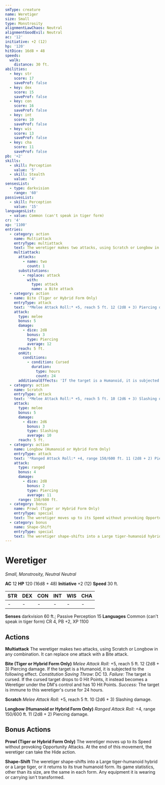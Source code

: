```yaml
---
smType: creature
name: Weretiger
size: Small
type: Monstrosity
alignmentLawChaos: Neutral
alignmentGoodEvil: Neutral
ac: '12'
initiative: +2 (12)
hp: '120'
hitDice: 16d8 + 48
speeds:
  walk:
    distance: 30 ft.
abilities:
  - key: str
    score: 17
    saveProf: false
  - key: dex
    score: 15
    saveProf: false
  - key: con
    score: 16
    saveProf: false
  - key: int
    score: 10
    saveProf: false
  - key: wis
    score: 13
    saveProf: false
  - key: cha
    score: 11
    saveProf: false
pb: '+2'
skills:
  - skill: Perception
    value: '5'
  - skill: Stealth
    value: '4'
sensesList:
  - type: darkvision
    range: '60'
passivesList:
  - skill: Perception
    value: '15'
languagesList:
  - value: Common (can't speak in tiger form)
cr: '4'
xp: '1100'
entries:
  - category: action
    name: Multiattack
    entryType: multiattack
    text: The weretiger makes two attacks, using Scratch or Longbow in any combination. It can replace one attack with a Bite attack.
    multiattack:
      attacks:
        - name: two
          count: 1
      substitutions:
        - replace: attack
          with:
            type: attack
            name: a Bite attack
  - category: action
    name: Bite (Tiger or Hybrid Form Only)
    entryType: attack
    text: '*Melee Attack Roll:* +5, reach 5 ft. 12 (2d8 + 3) Piercing damage. If the target is a Humanoid, it is subjected to the following effect. *Constitution Saving Throw*: DC 13. *Failure:*  The target is cursed. If the cursed target drops to 0 Hit Points, it instead becomes a Weretiger under the DM''s control and has 10 Hit Points. *Success:*  The target is immune to this weretiger''s curse for 24 hours.'
    attack:
      type: melee
      bonus: 5
      damage:
        - dice: 2d8
          bonus: 3
          type: Piercing
          average: 12
      reach: 5 ft.
      onHit:
        conditions:
          - condition: Cursed
            duration:
              type: hours
              count: 24
      additionalEffects: 'If the target is a Humanoid, it is subjected to the following effect. *Constitution Saving Throw*: DC 13. *Failure:*  The target is cursed. If the cursed target drops to 0 Hit Points, it instead becomes a Weretiger under the DM''s control and has 10 Hit Points. *Success:*  The target is immune to this weretiger''s curse for 24 hours.'
  - category: action
    name: Scratch
    entryType: attack
    text: '*Melee Attack Roll:* +5, reach 5 ft. 10 (2d6 + 3) Slashing damage.'
    attack:
      type: melee
      bonus: 5
      damage:
        - dice: 2d6
          bonus: 3
          type: Slashing
          average: 10
      reach: 5 ft.
  - category: action
    name: Longbow (Humanoid or Hybrid Form Only)
    entryType: attack
    text: '*Ranged Attack Roll:* +4, range 150/600 ft. 11 (2d8 + 2) Piercing damage.'
    attack:
      type: ranged
      bonus: 4
      damage:
        - dice: 2d8
          bonus: 2
          type: Piercing
          average: 11
      range: 150/600 ft.
  - category: bonus
    name: Prowl (Tiger or Hybrid Form Only)
    entryType: special
    text: The weretiger moves up to its Speed without provoking Opportunity Attacks. At the end of this movement, the weretiger can take the Hide action.
  - category: bonus
    name: Shape-Shift
    entryType: special
    text: The weretiger shape-shifts into a Large tiger-humanoid hybrid or a Large tiger, or it returns to its true humanoid form. Its game statistics, other than its size, are the same in each form. Any equipment it is wearing or carrying isn't transformed.
---
```


# Weretiger
*Small, Monstrosity, Neutral Neutral*

**AC** 12
**HP** 120 (16d8 + 48)
**Initiative** +2 (12)
**Speed** 30 ft.

| STR | DEX | CON | INT | WIS | CHA |
| --- | --- | --- | --- | --- | --- |
| - | - | - | - | - | - |

**Senses** darkvision 60 ft.; Passive Perception 15
**Languages** Common (can't speak in tiger form)
CR 4, PB +2, XP 1100

## Actions

**Multiattack**
The weretiger makes two attacks, using Scratch or Longbow in any combination. It can replace one attack with a Bite attack.

**Bite (Tiger or Hybrid Form Only)**
*Melee Attack Roll:* +5, reach 5 ft. 12 (2d8 + 3) Piercing damage. If the target is a Humanoid, it is subjected to the following effect. *Constitution Saving Throw*: DC 13. *Failure:*  The target is cursed. If the cursed target drops to 0 Hit Points, it instead becomes a Weretiger under the DM's control and has 10 Hit Points. *Success:*  The target is immune to this weretiger's curse for 24 hours.

**Scratch**
*Melee Attack Roll:* +5, reach 5 ft. 10 (2d6 + 3) Slashing damage.

**Longbow (Humanoid or Hybrid Form Only)**
*Ranged Attack Roll:* +4, range 150/600 ft. 11 (2d8 + 2) Piercing damage.

## Bonus Actions

**Prowl (Tiger or Hybrid Form Only)**
The weretiger moves up to its Speed without provoking Opportunity Attacks. At the end of this movement, the weretiger can take the Hide action.

**Shape-Shift**
The weretiger shape-shifts into a Large tiger-humanoid hybrid or a Large tiger, or it returns to its true humanoid form. Its game statistics, other than its size, are the same in each form. Any equipment it is wearing or carrying isn't transformed.
